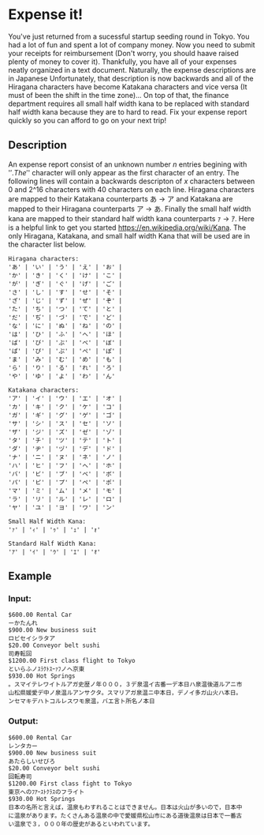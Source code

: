 # Expense it!

You've just returned from a sucessful startup seeding round in Tokyo. You had a
lot of fun and spent a lot of company money. Now you need to submit your
receipts for reimbursement (Don't worry, you should haave raised plenty of money
to cover it). Thankfully, you have all of your expenses neatly organized in a
text document. Naturally, the expense descriptions are in Japanese
Unfortunately, that description is now backwards and all of the Hiragana
characters have become Katakana characters and vice versa (It must of been the
shift in the time zone)... On top of that, the finance department requires all
small half width kana to be replaced with standard half width kana because they
are to hard to read. Fix your expense report quickly so you can afford to go on
your next trip!

## Description

An expense report consist of an unknown number $n$ entries begining with '$'.
The '$' character will only appear as the first character of an entry. The
following lines will contain a backwards descripton of $x$ characters between
0 and 2^16 characters with 40 characters on each line. Hiragana characters are
mapped to their Katakana counterparts あ → ア and Katakana are mapped to their
Hiragana counterparts ア → あ. Finally the small half width kana are mapped to
their standard half width kana counterparts ｧ → ｱ. Here is a helpful link to
get you started https://en.wikipedia.org/wiki/Kana. The only Hiragana, 
Katakana, and small half width Kana that will be used are in the character 
list below.

```
Hiragana characters:
'あ' | 'い' | 'う' | 'え' | 'お' |
'か' | 'き' | 'く' | 'け' | 'こ' |
'が' | 'ぎ' | 'ぐ' | 'げ' | 'ご' |
'さ' | 'し' | 'す' | 'せ' | 'そ' |
'ざ' | 'じ' | 'ず' | 'ぜ' | 'ぞ' |
'た' | 'ち' | 'つ' | 'て' | 'と' |
'だ' | 'ぢ' | 'づ' | 'で' | 'ど' |
'な' | 'に' | 'ぬ' | 'ね' | 'の' |
'は' | 'ひ' | 'ふ' | 'へ' | 'ほ' |
'ば' | 'び' | 'ぶ' | 'べ' | 'ぼ' |
'ぱ' | 'ぴ' | 'ぷ' | 'ぺ' | 'ぽ' |
'ま' | 'み' | 'む' | 'め' | 'も' |
'ら' | 'り' | 'る' | 'れ' | 'ろ' |
'や' | 'ゆ' | 'よ' | 'わ' | 'ん'

Katakana characters:
'ア' | 'イ' | 'ウ' | 'エ' | 'オ' |
'カ' | 'キ' | 'ク' | 'ケ' | 'コ' |
'ガ' | 'ギ' | 'グ' | 'ゲ' | 'ゴ' |
'サ' | 'シ' | 'ス' | 'セ' | 'ソ' |
'ザ' | 'ジ' | 'ズ' | 'ゼ' | 'ゾ' |
'タ' | 'チ' | 'ツ' | 'テ' | 'ト' |
'ダ' | 'ヂ' | 'ヅ' | 'デ' | 'ド' |
'ナ' | 'ニ' | 'ヌ' | 'ネ' | 'ノ' |
'ハ' | 'ヒ' | 'フ' | 'ヘ' | 'ホ' |
'バ' | 'ビ' | 'ブ' | 'ベ' | 'ボ' |
'パ' | 'ピ' | 'プ' | 'ペ' | 'ポ' |
'マ' | 'ミ' | 'ム' | 'メ' | 'モ' |
'ラ' | 'リ' | 'ル' | 'レ' | 'ロ' |
'ヤ' | 'ユ' | 'ヨ' | 'ワ' | 'ン'

Small Half Width Kana:
'ｧ' | 'ｨ' | 'ｩ' | 'ｪ' | 'ｫ'

Standard Half Width Kana:
'ｱ' | 'ｲ' | 'ｳ' | 'ｴ' | 'ｵ'
```

## Example
### Input:
```
$600.00 Rental Car
ーかたんれ
$900.00 New business suit
ロビセイシラタア
$20.00 Conveyor belt sushi
司寿転回
$1200.00 First class flight to Tokyo
といらふノｽﾗｸﾄｽｰｧﾌノヘ京東
$930.00 Hot Springs
。スマイテレワイトルアガ史歴ノ年０００，３デ泉温イ古番一デ本日ハ泉温後道ルアニ市
山松県媛愛デ中ノ泉温ルアンサクタ。スマリアガ泉温ニ中本日，デノイ多ガ山火ハ本日。
ンセマキデハトコルレスワモ泉温，バエ言ト所名ノ本日
```

### Output:
```
$600.00 Rental Car
レンタカー
$900.00 New business suit
あたらしいせびろ
$20.00 Conveyor belt sushi
回転寿司
$1200.00 First class fight to Tokyo
東京へのﾌｱｰｽﾄｸﾗｽのフライト
$930.00 Hot Springs
日本の名所と言えば，温泉もわすれることはできません。日本は火山が多いので，日本中
に温泉があります。たくさんある温泉の中で愛媛県松山市にある道後温泉は日本で一番古
い温泉で３，０００年の歴史があるといわれています。
```


